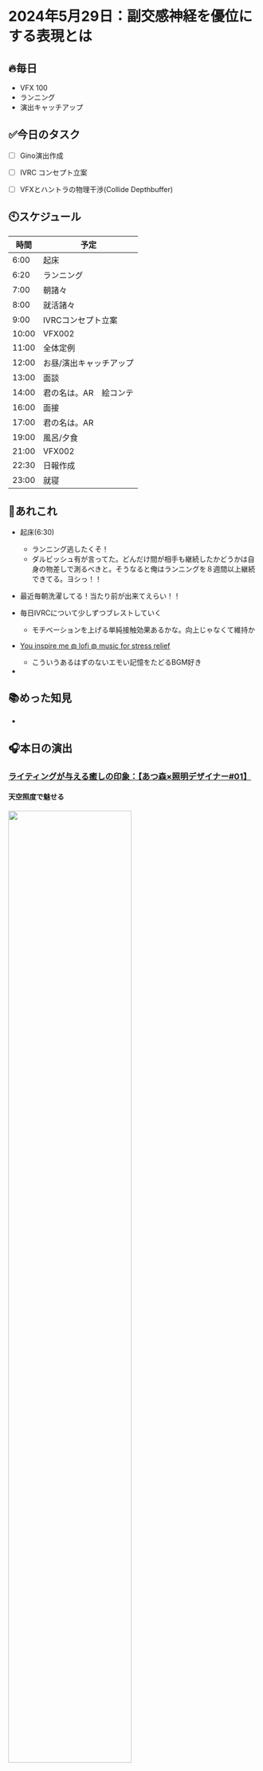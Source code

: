
# 2024年5月29日：副交感神経を優位にする表現とは

## 🔥毎日
- VFX 100
- ランニング
- 演出キャッチアップ

## ✅今日のタスク
- [ ] Gino演出作成
- [ ] IVRC コンセプト立案
- [ ] VFXとハントラの物理干渉(Collide Depthbuffer)




## 🕙スケジュール
| 時間 |  予定 |
|----|----|
|6:00|起床|
|6:20|ランニング|
|7:00|朝諸々|
|8:00|就活諸々|
|9:00|IVRCコンセプト立案|
|10:00|VFX002|
|11:00|全体定例|
|12:00|お昼/演出キャッチアップ|
|13:00|面談|
|14:00|君の名は。AR　絵コンテ|
|16:00|面接|
|17:00|君の名は。AR|
|19:00|風呂/夕食|
|21:00|VFX002|
|22:30|日報作成|
|23:00|就寝|


## 📌あれこれ
- 起床(6:30)
  - ランニング逃したくそ！
  - ダルビッシュ有が言ってた。どんだけ間が相手も継続したかどうかは自身の物差しで測るべきと。そうなると俺はランニングを８週間以上継続できてる。ヨシっ！！
 
- 最近毎朝洗濯してる！当たり前が出来てえらい！！

- 毎日IVRCについて少しずつブレストしていく
  - モチベーションを上げる単純接触効果あるかな。向上じゃなくて維持か
 
- [You inspire me ◍ lofi ◍ music for stress relief](https://www.youtube.com/watch?v=dgJ6VRcwTcw)
  - こういうあるはずのないエモい記憶をたどるBGM好き
 
- 

## 📚めった知見
- 
## 🎧本日の演出
### [ライティングが与える癒しの印象：【あつ森×照明デザイナー#01】](https://www.youtube.com/watch?v=Y6Lpn_n-BXo&list=WL&index=7&t=1185s)


#### 天空照度で魅せる
<img src = "https://github.com/Nats360/Nippo/assets/86301377/5852150a-0c01-4a8c-b3b7-649960de805a" width = 70%> 

```
天空照度（てんくうしょうど）とは、空からの光によって地上で観測される照度のことを指します。具体的には、太陽光や雲の反射光、大気の散乱光など、空全体からの光が地面や物体に対してどれだけの明るさをもたらすかを測定したもの
```
- PM9:00以降にかなり明るいのはなぜか

## 進捗を魅せていく
- 就活関連諸々
- Gino演出
- IVRCコンセプト立案
- VFX100　ハントラ作成
- 定例


## やり残し
- VFX002
- UEのBlueprint_ActorでXYZ軸ランダムに90度回転するには
